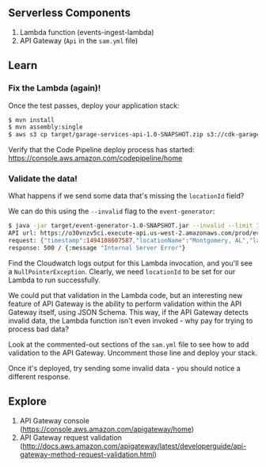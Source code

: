 

## Serverless Components

1. Lambda function (events-ingest-lambda)
2. API Gateway (`Api` in the `sam.yml` file)

## Learn

### Fix the Lambda (again)!

Once the test passes, deploy your application stack:

```bash
$ mvn install
$ mvn assembly:single
$ aws s3 cp target/garage-services-api-1.0-SNAPSHOT.zip s3://cdk-garage-test-pipeline-sources3location-1x7gtgb4yyr4r/source.zip
```

Verify that the Code Pipeline deploy process has started: https://console.aws.amazon.com/codepipeline/home



### Validate the data!

What happens if we send some data that's missing the `locationId` field?

We can do this using the `--invalid` flag to the `event-generator`:

```bash
$ java -jar target/event-generator-1.0-SNAPSHOT.jar --invalid --limit 1 --stack oscon-2017-tutorial-application
API url: https://o30vnzv5ci.execute-api.us-west-2.amazonaws.com/prod/events
request: {"timestamp":1494108607587,"locationName":"Montgomery, AL","latitude":32.361538,"longitude":-86.279118,"city":"Montgomery","state":"AL","temperature":85.5631845254945}
response: 500 / {:message "Internal Server Error"}
```

Find the Cloudwatch logs output for this Lambda invocation, and you'll see a `NullPointerException`. Clearly, we need
`locationId` to be set for our Lambda to run successfully.

We could put that validation in the Lambda code, but an interesting new feature of API Gateway is the ability to perform
validation within the API Gateway itself, using JSON Schema. This way, if the API Gateway detects invalid data, the Lambda
function isn't even invoked - why pay for trying to process bad data?

Look at the commented-out sections of the `sam.yml` file to see how to add validation to the API Gateway. Uncomment those line and deploy your stack.

Once it's deployed, try sending some invalid data - you should notice a different response.

## Explore

1. API Gateway console (https://console.aws.amazon.com/apigateway/home)
1. API Gateway request validation (http://docs.aws.amazon.com/apigateway/latest/developerguide/api-gateway-method-request-validation.html)

